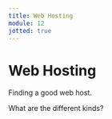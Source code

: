 ```yaml
---
title: Web Hosting
module: 12
jotted: true
---
```


# Web Hosting

Finding a good web host.

What are the different kinds?